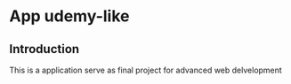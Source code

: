 # App udemy-like
## Introduction
This is a application serve as final project for advanced web delvelopment
